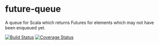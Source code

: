 # future-queue
A queue for Scala which returns Futures for elements which may not have been enqueued yet.

[![Build Status](https://travis-ci.org/NthPortal/future-queue.svg?branch=master)](https://travis-ci.org/NthPortal/future-queue)
[![Coverage Status](https://coveralls.io/repos/github/NthPortal/future-queue/badge.svg?branch=queue)](https://coveralls.io/github/NthPortal/future-queue?branch=queue)
